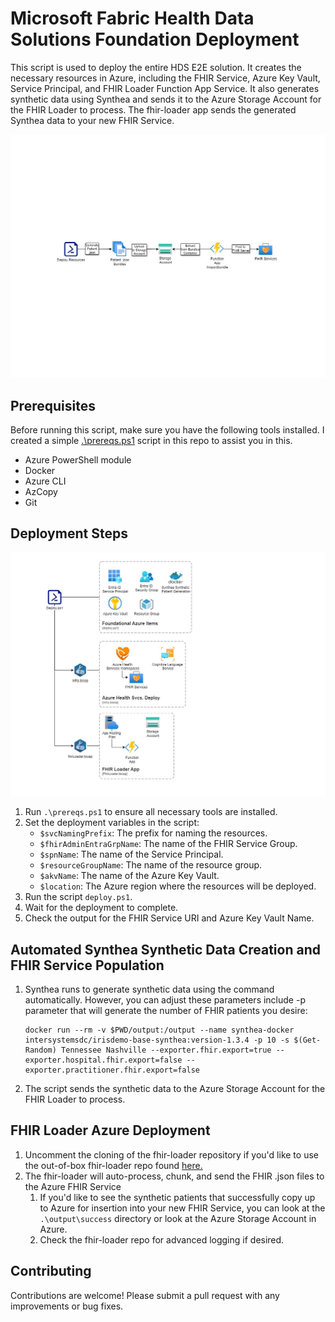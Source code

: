 # Microsoft Fabric Health Data Solutions Foundation Deployment

This script is used to deploy the entire HDS E2E solution. It creates the necessary resources in Azure, including the FHIR Service, Azure Key Vault, Service Principal, and FHIR Loader Function App Service. It also generates synthetic data using Synthea and sends it to the Azure Storage Account for the FHIR Loader to process. The fhir-loader app sends the generated Synthea data to your new FHIR Service.

![deployment diagram](./images/CreatingaFHIRSandboxforMicrosoftFabric-AppFlow.jpg)

## Prerequisites

Before running this script, make sure you have the following tools installed. I created a simple [.\prereqs.ps1](prereqs.ps1) script in this repo to assist you in this.

- Azure PowerShell module
- Docker
- Azure CLI
- AzCopy
- Git

## Deployment Steps

![deployment diagram](./images/CreatingaFHIRSandboxforMicrosoftFabric-Deployment.jpg)

1. Run `.\prereqs.ps1` to ensure all necessary tools are installed.
2. Set the deployment variables in the script:
    - `$svcNamingPrefix`: The prefix for naming the resources.
    - `$fhirAdminEntraGrpName`: The name of the FHIR Service Group.
    - `$spnName`: The name of the Service Principal.
    - `$resourceGroupName`: The name of the resource group.
    - `$akvName`: The name of the Azure Key Vault.
    - `$location`: The Azure region where the resources will be deployed.
3. Run the script `deploy.ps1`.
4. Wait for the deployment to complete.
5. Check the output for the FHIR Service URI and Azure Key Vault Name.

## Automated Synthea Synthetic Data Creation and FHIR Service Population

1. Synthea runs to generate synthetic data using the command automatically. However, you can adjust these parameters include -p parameter that will generate the number of FHIR patients you desire:
    ```
    docker run --rm -v $PWD/output:/output --name synthea-docker intersystemsdc/irisdemo-base-synthea:version-1.3.4 -p 10 -s $(Get-Random) Tennessee Nashville --exporter.fhir.export=true --exporter.hospital.fhir.export=false --exporter.practitioner.fhir.export=false
    ```
2. The script sends the synthetic data to the Azure Storage Account for the FHIR Loader to process.

## FHIR Loader Azure Deployment

1. Uncomment the cloning of the fhir-loader repository if you'd like to use the out-of-box fhir-loader repo found [here.]([https://](https://github.com/microsoft/fhir-loader/tree/main))
2. The fhir-loader will auto-process, chunk, and send the FHIR .json files to the Azure FHIR Service
   1. If you'd like to see the synthetic patients that successfully copy up to Azure for insertion into your new FHIR Service, you can look at the `.\output\success` directory or look at the Azure Storage Account in Azure.
   2. Check the fhir-loader repo for advanced logging if desired.

## Contributing

Contributions are welcome! Please submit a pull request with any improvements or bug fixes.
